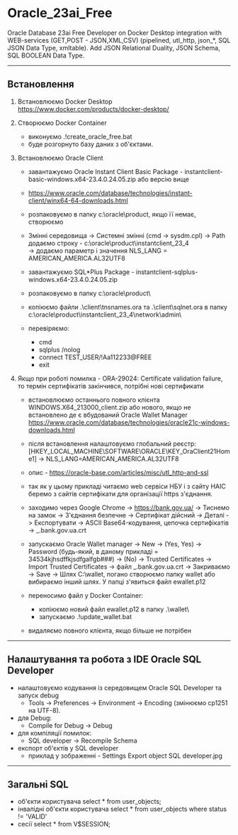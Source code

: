 # Oracle_23ai_Free
Oracle Database 23ai Free Developer on Docker Desktop integration with WEB-services (GET,POST - JSON,XML,CSV)
(pipelined, utl_http, json_*, SQL JSON Data Type, xmltable).
Add JSON Relational Duality, JSON Schema, SQL BOOLEAN Data Type.

---------------------------------------------------------------------------------
Встановлення
---------------------------------------------------------------------------------
1) Встановлюємо Docker Desktop
   https://www.docker.com/products/docker-desktop/

2) Створюємо Docker Container
   - виконуємо .\!create_oracle_free.bat
   - буде розгорнуто базу даних з об'єктами.

3) Встановлюємо Oracle Client
   - завантажуємо Oracle Instant Client Basic Package - instantclient-basic-windows.x64-23.4.0.24.05.zip або версію вище
    - https://www.oracle.com/database/technologies/instant-client/winx64-64-downloads.html
   - розпаковуємо в папку c:\oracle\product, якщо її немає, створюємо

   - Змінні середовища -> Системні змінні (cmd -> sysdm.cpl)
     -> Path додаємо строку - c:\oracle\product\instantclient_23_4\
     -> додаємо параметр і значення NLS_LANG = AMERICAN_AMERICA.AL32UTF8

   - завантажуємо SQL*Plus Package - instantclient-sqlplus-windows.x64-23.4.0.24.05.zip
   - розпаковуємо в папку c:\oracle\product\
   - копіюємо файли .\client\tnsnames.ora та .\client\sqlnet.ora в папку c:\oracle\product\instantclient_23_4\network\admin\
   - перевіряємо:
     - cmd
     - sqlplus /nolog
     - connect TEST_USER/!Aa112233@FREE
     - exit

4) Якщо при роботі помилка - ORA-29024: Certificate validation failure, то термін сертифікатів закінчився, потрібні нові сертификати

   - встановлюємо останнього повного клієнта WINDOWS.X64_213000_client.zip або нового, якщо не встановлено
     де є вбудований Oracle Wallet Manager
     https://www.oracle.com/database/technologies/oracle21c-windows-downloads.html
   - після встановлення налаштовуємо глобальний реєстр:
     [HKEY_LOCAL_MACHINE\SOFTWARE\ORACLE\KEY_OraClient21Home1] -> NLS_LANG=AMERICAN_AMERICA.AL32UTF8

   - опис - https://oracle-base.com/articles/misc/utl_http-and-ssl

   - так як у цьому прикладі читаємо web сервіси НБУ і з сайту НАІС беремо з сайтів сертифікати для організації https з'єднання.
   - заходимо через Google Chrome -> https://bank.gov.ua/ -> Тиснемо на замок -> З'єднання безпечне -> Сертифікат дійсний -> Деталі
     -> Експортувати -> ASCII Base64-кодування, цепочка сертифікатів -> _.bank.gov.ua.crt

   - запускаємо Oracle Wallet manager -> New -> (Yes, Yes) -> Password (будь-який, в даному прикладі = 34534kjhsdffkjsdfgalfgb###) -> (No)
     -> Trusted Certificates -> Import Trusted Certificates -> файл _.bank.gov.ua.crt
     -> Закриваємо -> Save -> Шлях C:\wallet, погано створюємо папку wallet або вибираємо інший шлях.
     У папці з'явиться файл ewallet.p12

   - переносимо файл у Docker Container:
     - копіюємо новий файл ewallet.p12 в папку .\wallet\
     - запускаємо .\!update_wallet.bat

   - видаляємо повного клієнта, якщо більше не потрібен

---------------------------------------------------------------------------------
Налаштування та робота з IDE Oracle SQL Developer
---------------------------------------------------------------------------------
   - налаштовуємо кодування із середовищем Oracle SQL Developer та запуск debug
     - Tools -> Preferences -> Environment -> Encoding (змінюємо cp1251 на UTF-8).
   - для Debug:
     - Compile for Debug -> Debug
   - для компіляції помилок:
     - SQL developer -> Recompile Sсhema
   - експорт об'єктів у SQL developer
     - приклад у зображенні - Settings Export object SQL developer.jpg

---------------------------------------------------------------------------------
Загальні SQL
---------------------------------------------------------------------------------
   - об'єкти користувача
   select * from user_objects;
   - інвалідні об'єкти користувача
   select * from user_objects where status != 'VALID'
   - сесії
   select * from V$SESSION;